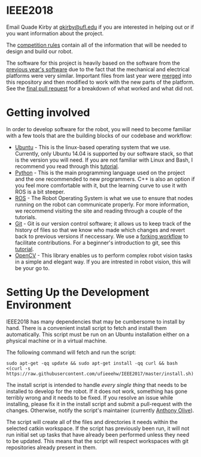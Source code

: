 # IEEE2018

Email Quade Kirby at qkirby@ufl.edu if you are interested in helping out or if you want information about the project.

The [competition rules](Rules.pdf) contain all of the information that will be needed to design and build our robot.

The software for this project is heavily based on the software from the [previous year's software](https://github.com/ufieeehw/IEEE2017) due to the fact that the mechanical and electrical platforms were very similar. Important files from last year were [merged](https://stackoverflow.com/questions/19954485/extract-multiple-directories-using-git-filter-branch) into this repository and then modified to work with the new parts of the platform. See the [final pull request](https://github.com/ufieeehw/IEEE2017/pull/3) for a breakdown of what worked and what did not.

# Getting involved

In order to develop software for the robot, you will need to become familiar with a few tools that are the building blocks of our codebase and workflow:
* [Ubuntu](http://www.ubuntu.com/) - This is the linux-based operating system that we use. Currently, only Ubuntu 14.04 is supported by our software stack, so that is the version you will need. If you are not familiar with Linux and Bash, I recommend you read through this [tutorial](http://ryanstutorials.net/linuxtutorial/).
* [Python](https://www.python.org/) - This is the main programming language used on the project and the one recommended to new programmers. C++ is also an option if you feel more comfortable with it, but the learning curve to use it with ROS is a bit steeper.
* [ROS](http://www.ros.org/) - The Robot Operating System is what we use to ensure that nodes running on the robot can communicate properly. For more information, we recommend visiting the site and reading through a couple of the tutorials.
* [Git](https://git-scm.com/) - Git is our version control software; it allows us to keep track of the history of files so that we know who made which changes and revert back to previous versions if neccessary. We use a [forking workflow](https://www.atlassian.com/git/tutorials/comparing-workflows/forking-workflow) to facilitate contributions. For a beginner's introduction to git, see this [tutorial](https://git-scm.com/doc).
* [OpenCV](http://opencv.org/) - This library enables us to perform complex robot vision tasks in a simple and elegant way. If you are intrested in robot vision, this will be your go to.

# Setting Up the Development Environment

IEEE2018 has many dependencies that may be cumbersome to install by hand. There is a convenient install script to fetch and install them automatically. This script must be run on an Ubuntu installation either on a physical machine or in a virtual machine.

The following command will fetch and run the script:

    sudo apt-get -qq update && sudo apt-get install -qq curl && bash <(curl -s https://raw.githubusercontent.com/ufieeehw/IEEE2017/master/install.sh)

The install script is intended to handle *every single thing* that needs to be installed to develop for the robot. If it does not work, something has gone terribly wrong and it needs to be fixed. If you resolve an issue while installing, please fix it in the install script and submit a pull-request with the changes. Otherwise, notify the script's maintainer (currently [Anthony Olive](https://github.com/whispercoros)).

The script will create all of the files and directories it needs within the selected catkin workspace. If the script has previously been run, it will not run initial set up tasks that have already been performed unless they need to be updated. This means that the script will respect workspaces with git repositories already present in them.


